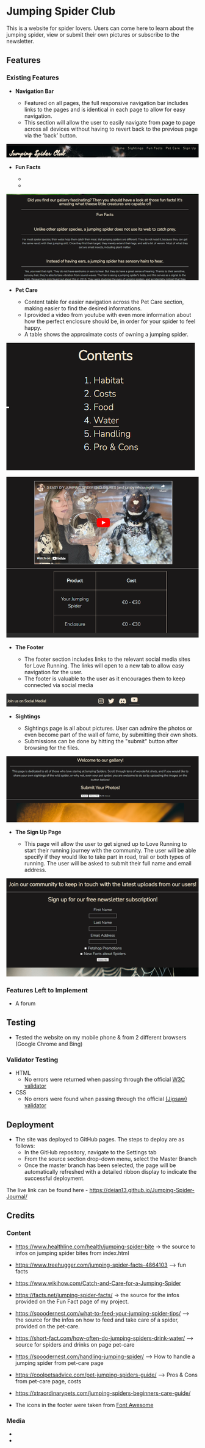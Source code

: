# Jumping Spider Club

This is a website for spider lovers. Users can come here to learn about the jumping spider, view or submit their own pictures or subscribe to the newsletter.

## Features 


### Existing Features

- __Navigation Bar__

  - Featured on all pages, the full responsive navigation bar includes links to the pages and is identical in each page to allow for easy navigation.
  - This section will allow the user to easily navigate from page to page across all devices without having to revert back to the previous page via the ‘back’ button. 

![Nav Bar](assets/read.me/nav.bar.png)


- __Fun Facts__

  -  
  - 

![Fun Facts](assets/read.me/fun.facts.png)
- __Pet Care__
   
  - Content table for easier navigation across the Pet Care section, making easier to find the desired informations.
  - I provided a video from youtube with even more information about how the perfect enclosure should be, in order for your spider to feel happy.
  - A table shows the approximate costs of owning a jumping spider.

![Pet Care Navigation and Table](assets/read.me/pet.care.nav.png)

![Pet Care video](assets/read.me/pet.care.video.table.png)

- __The Footer__ 

  - The footer section includes links to the relevant social media sites for Love Running. The links will open to a new tab to allow easy navigation for the user. 
  - The footer is valuable to the user as it encourages them to keep connected via social media

![Footer](assets/read.me/footer.nav.png)

- __Sightings__

  - Sightings page is all about pictures. User can admire the photos or even become part of the wall of fame, by submitting their own shots. 
  - Submissions can be done by hitting the "submit" button after browsing for the files.

![Sightings](assets/read.me/gallery.png)

- __The Sign Up Page__

  - This page will allow the user to get signed up to Love Running to start their running journey with the community. The user will be able specify if they would like to take part in road, trail or both types of running. The user will be asked to submit their full name and email address. 

![Sign Up](assets/read.me/signup.png)

### Features Left to Implement

- A forum

## Testing 

- Tested the website on my mobile phone & from 2 different browsers (Google Chrome and Bing)

### Validator Testing 

- HTML
  - No errors were returned when passing through the official [W3C validator](https://validator.w3.org/nu/?doc=https%3A%2F%2Fdeian13.github.io%2FJumping-Spider-Journal%2F)
- CSS
  - No errors were found when passing through the official [(Jigsaw) validator](http://jigsaw.w3.org/css-validator/validator?lang=en&profile=css3svg&uri=https%3A%2F%2Fdeian13.github.io%2FJumping-Spider-Journal%2F&usermedium=all&vextwarning=&warning=1)


## Deployment

- The site was deployed to GitHub pages. The steps to deploy are as follows: 
  - In the GitHub repository, navigate to the Settings tab 
  - From the source section drop-down menu, select the Master Branch
  - Once the master branch has been selected, the page will be automatically refreshed with a detailed ribbon display to indicate the successful deployment. 

The live link can be found here - https://deian13.github.io/Jumping-Spider-Journal/ 


## Credits 

### Content 

- https://www.healthline.com/health/jumping-spider-bite  -> the source to infos on jumping spider bites from index.html

- https://www.treehugger.com/jumping-spider-facts-4864103  --> fun facts

- https://www.wikihow.com/Catch-and-Care-for-a-Jumping-Spider

- https://facts.net/jumping-spider-facts/  -> the source for the infos provided on the Fun Fact page of my project.

- https://spoodernest.com/what-to-feed-your-jumping-spider-tips/  --> the source for the infos on how to feed and take care of a spider, provided on the pet-care.

- https://short-fact.com/how-often-do-jumping-spiders-drink-water/  --> source for spiders and drinks on page pet-care

- https://spoodernest.com/handling-jumping-spider/     --> How to handle a jumping spider from pet-care page

- https://coolpetsadvice.com/pet-jumping-spiders-guide/ --> Pros & Cons from pet-care page, costs

- https://xtraordinarypets.com/jumping-spiders-beginners-care-guide/


- The icons in the footer were taken from [Font Awesome](https://fontawesome.com/)

### Media

-
- 

